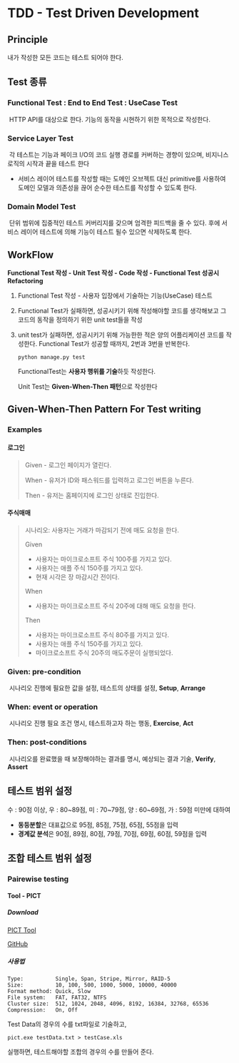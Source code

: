 # TDD - Test Driven Development

## Principle

내가 작성한 모든 코드는 테스트 되어야 한다.

## Test 종류

### Functional Test : End to End Test : UseCase Test

​	HTTP API를 대상으로 한다. 기능의 동작을 시현하기 위한 목적으로 작성한다.

### Service Layer Test

​	각 테스트는 기능과 페이크 I/O의 코드 실행 경로를 커버하는 경향이 있으며, 비지니스 로직의 시작과 끝을 테스트 한다

- 서비스 레이어 테스트를 작성할 때는 도메인 오브젝트 대신 primitive를 사용하여 도메인 모델과 의존성을 끊어 순수한 테스트를 작성할 수 있도록 한다.

### Domain Model Test

​	단위 범위에 집중적인 테스트 커버리지를 갖으며 엄격한 피드백을 줄 수 있다. 후에 서비스 레이어 테스트에 의해 기능이 테스트 될수 있으면 삭제하도록 한다.

## WorkFlow

**Functional Test 작성 - Unit Test 작성 - Code 작성 - Functional Test 성공시 Refactoring**

1. Functional Test 작성 - 사용자 입장에서 기술하는 기능(UseCase) 테스트

2. Functional Test가 실패하면, 성공시키기 위해 작성해야할 코드를 생각해보고 그 코드의 동작을 정의하기 위한 unit test들을 작성

3. unit test가 실패하면, 성공시키기 위해 가능한한 적은 양의 어플리케이션 코드를 작성한다. Functional Test가 성공할 때까지, 2번과 3번을 반복한다.

   ```
   python manage.py test
   ```

   FunctionalTest는 **사용자 행위를 기술**하듯 작성한다.

   Unit Test는 **Given-When-Then 패턴**으로 작성한다

## Given-When-Then Pattern For Test writing

### Examples

#### 로그인

> Given - 로그인 페이지가 열린다.
>
> When - 유저가 ID와 패스워드를 입력하고 로그인 버튼을 누른다.
>
> Then - 유저는 홈페이지에 로그인 상태로 진입한다.

#### 주식매매

> 시나리오: 사용자는 거래가 마감되기 전에 매도 요청을 한다.
>
> Given
>
> - 사용자는 마이크로소프트 주식 100주를 가지고 있다.
> - 사용자는 애플 주식 150주를 가지고 있다.
> - 현재 시각은 장 마감시간 전이다.
>
> When
>
> * 사용자는 마이크로소프트 주식 20주에 대해 매도 요청을 한다.
>
> Then
>
> * 사용자는 마이크로소프트 주식 80주를 가지고 있다.
> * 사용자는 애플 주식 150주를 가지고 있다.
> * 마이크로소프트 주식 20주의 매도주문이 실행되었다.

### Given: pre-condition

​	시나리오 진행에 필요한 값을 설정, 테스트의 상태를 설정, **Setup**, **Arrange**

### When: event or operation

​	시나리오 진행 필요 조건 명시, 테스트하고자 하는 행동,  **Exercise**, **Act**

### Then: post-conditions

​	시나리오를 완료했을 때 보장해야하는 결과를 명시, 예상되는 결과 기술, **Verify**, **Assert**

## 테스트 범위 설정

수 : 90점 이상, 우 : 80~89점, 미 : 70~79점, 양 : 60~69점, 가 : 59점 미만에 대하여

- **동등분할**은 대표값으로 95점, 85점, 75점, 65점, 55점을 입력
- **경계값 분석**은 90점, 89점, 80점, 79점, 70점, 69점, 60점, 59점을 입력

## 조합 테스트 범위 설정

### Pairewise testing

#### Tool - PICT

##### Download

[PICT Tool](http://www.pairwise.org/pict/win/pict.exe)

[GitHub](https://github.com/microsoft/pict)

##### 사용법

```
Type:          Single, Span, Stripe, Mirror, RAID-5
Size:          10, 100, 500, 1000, 5000, 10000, 40000
Format method: Quick, Slow
File system:   FAT, FAT32, NTFS
Cluster size:  512, 1024, 2048, 4096, 8192, 16384, 32768, 65536
Compression:   On, Off
```

Test Data의 경우의 수를 txt파일로 기술하고,

```
pict.exe testData.txt > testCase.xls
```

실행하면, 테스트해야할 조합의 경우의 수를 만들어 준다.

